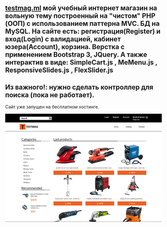 [testmag.ml](http:/testmag.ml) мой учебный интернет магазин на вольную тему построенный на "чистом" PHP (ООП) с использованием паттерна MVC. БД на MySQL. На сайте есть: регистрация(Register) и вход(Login) с валидацией, кабинет юзера(Account), корзина. Верстка с применением Bootstrap 3, JQuery. А также интерактив в виде: SimpleCart.js , MeMenu.js , ResponsiveSlides.js , FlexSlider.js 
------------------------------------------------------------------------------------------------------------------------------------------
Из важного!: нужно сделать контроллер для поиска (пока не работает).
------------------------------------------------------------------------------------------------------------------------------------------
Сайт уже запущен на бесплатном хостинге.

![alt text](https://github.com/MaksimSergeev/testmag/blob/master/testmag.JPG)
